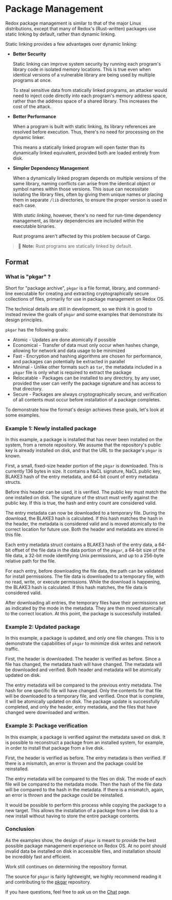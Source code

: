 # Package Management

Redox package management is similar to that of the major Linux distributions, except that many of Redox's (Rust-written) packages use static linking by default, rather than dynamic linking.

Static linking provides a few advantages over dynamic linking:

- **Better Security**

  Static linking can improve system security by running each program's library code in isolated memory locations. This is true even when identical versions of a vulnerable library are being used by multiple programs at once.

  To steal sensitive data from statically linked programs, an attacker would need to inject code directly into each program's memory address space, rather than the address space of a shared library. This increases the cost of the attack.

- **Better Performance**

  When a program is built with static linking, its library references are resolved before execution. Thus, there's no need for processing on the dynamic linker.

  This means a statically linked program will open faster than its dynamically linked equivalent, provided both are loaded entirely from disk.

- **Simpler Dependency Management**

  When a dynamically linked program depends on multiple versions of the same library, naming conflicts can arise from the identical object or symbol names within those versions. This issue can necessitate isolating the library files, often by giving them unique names or placing them in separate `/lib` directories, to ensure the proper version is used in each case.

  With *static linking*, however, there's no need for run-time dependency management, as library dependencies are included within the executable binaries.

  Rust programs aren't affected by this problem because of Cargo.

> 📝 **Note:** Rust programs are statically linked by default.

## Format

### What is "pkgar" ?

Short for "package archive", `pkgar` is a file format, library, and command-line
executable for creating and extracting cryptographically secure collections of
files, primarily for use in package management on Redox OS.

The technical details are still in development, so we think it is good to
instead review the goals of `pkgar` and some examples that demonstrate its
design principles.

`pkgar` has the following goals:

- Atomic - Updates are done atomically if possible
- Economical - Transfer of data must only occur when hashes change, allowing for
  network and data usage to be minimized
- Fast - Encryption and hashing algorithms are chosen for performance, and
  packages can potentially be extracted in parallel
- Minimal - Unlike other formats such as `tar`, the metadata included in a
  `pkgar` file is only what is required to extract the package
- Relocatable - Packages can be installed to any directory, by any user,
  provided the user can verify the package signature and has access to that
  directory.
- Secure - Packages are always cryptographically secure, and verification of all
  contents must occur before installation of a package completes.

To demonstrate how the format's design achieves these goals, let's look at some
examples.

### Example 1: Newly installed package

In this example, a package is installed that has never been installed on the
system, from a remote repository. We assume that the repository's public key is
already installed on disk, and that the URL to the package's `pkgar` is known.

First, a small, fixed-size header portion of the `pkgar` is downloaded. This is
currently 136 bytes in size. It contains a NaCL signature, NaCL public key,
BLAKE3 hash of the entry metadata, and 64-bit count of entry metadata structs.

Before this header can be used, it is verified. The public key must match the
one installed on disk. The signature of the struct must verify against the
public key. If this is true, the hash and entry count are considered valid.

The entry metadata can now be downloaded to a temporary file. During the
download, the BLAKE3 hash is calculated. If this hash matches the hash in the
header, the metadata is considered valid and is moved atomically to the correct
location for future use. Both the header and metadata are stored in this file.

Each entry metadata struct contains a BLAKE3 hash of the entry data, a 64-bit
offset of the file data in the data portion of the `pkgar`, a 64-bit size of the
file data, a 32-bit mode identifying Unix permissions, and up to a 256-byte
relative path for the file.

For each entry, before downloading the file data, the path can be validated for
install permissions. The file data is downloaded to a temporary file, with no
read, write, or execute permissions. While the download is happening, the BLAKE3
hash is calculated. If this hash matches, the file data is considered valid.

After downloading all entries, the temporary files have their permissions set
as indicated by the mode in the metadata. They are then moved atomically to the
correct location. At this point, the package is successfully installed.

### Example 2: Updated package

In this example, a package is updated, and only one file changes. This is to
demonstrate the capabilities of `pkgar` to minimize disk writes and network
traffic.

First, the header is downloaded. The header is verified as before. Since a file
has changed, the metadata hash will have changed. The metadata will be
downloaded and verified. Both header and metadata will be atomically updated on
disk.

The entry metadata will be compared to the previous entry metadata. The hash for
one specific file will have changed. Only the contents for that file will be
downloaded to a temporary file, and verified. Once that is complete, it will be
atomically updated on disk. The package update is successfully completed, and
only the header, entry metadata, and the files that have changed were
downloaded and written.

### Example 3: Package verification

In this example, a package is verified against the metadata saved on disk. It is
possible to reconstruct a package from an installed system, for example, in
order to install that package from a live disk.

First, the header is verified as before. The entry metadata is then verified.
If there is a mismatch, an error is thrown and the package could be reinstalled.

The entry metadata will be compared to the files on disk. The mode of each file
will be compared to the metadata mode. Then the hash of the file data will be
compared to the hash in the metadata. If there is a mismatch, again, an error
is thrown and the package could be reinstalled.

It would be possible to perform this process while copying the package to a new
target. This allows the installation of a package from a live disk to a new
install without having to store the entire package contents.

### Conclusion

As the examples show, the design of `pkgar` is meant to provide the best
possible package management experience on Redox OS. At no point should invalid
data be installed on disk in accessible files, and installation should be
incredibly fast and efficient.

Work still continues on determining the repository format.

The source for `pkgar` is fairly lightweight, we highly recommend reading it and contributing to the [pkgar](https://gitlab.redox-os.org/redox-os/pkgar) repository.

If you have questions, feel free to ask us on the [Chat](./chat.md) page.
